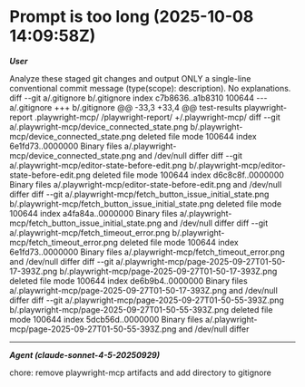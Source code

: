 <!-- Generated by SpecStory -->

# Prompt is too long (2025-10-08 14:09:58Z)

<!-- Claude Code Session bf836b13-6e4b-48a4-83d3-3f8acca74453 (2025-10-08_14-09-58Z) -->

_**User**_

Analyze these staged git changes and output ONLY a single-line conventional commit message (type(scope): description). No explanations.
diff --git a/.gitignore b/.gitignore
index c7b8636..a1b8310 100644
--- a/.gitignore
+++ b/.gitignore
@@ -33,3 +33,4 @@ test-results
 playwright-report
 .playwright-mcp/
 /playwright-report/
+/.playwright-mcp/
diff --git a/.playwright-mcp/device_connected_state.png b/.playwright-mcp/device_connected_state.png
deleted file mode 100644
index 6e1fd73..0000000
Binary files a/.playwright-mcp/device_connected_state.png and /dev/null differ
diff --git a/.playwright-mcp/editor-state-before-edit.png b/.playwright-mcp/editor-state-before-edit.png
deleted file mode 100644
index d6c8c8f..0000000
Binary files a/.playwright-mcp/editor-state-before-edit.png and /dev/null differ
diff --git a/.playwright-mcp/fetch_button_issue_initial_state.png b/.playwright-mcp/fetch_button_issue_initial_state.png
deleted file mode 100644
index a4fa84a..0000000
Binary files a/.playwright-mcp/fetch_button_issue_initial_state.png and /dev/null differ
diff --git a/.playwright-mcp/fetch_timeout_error.png b/.playwright-mcp/fetch_timeout_error.png
deleted file mode 100644
index 6e1fd73..0000000
Binary files a/.playwright-mcp/fetch_timeout_error.png and /dev/null differ
diff --git a/.playwright-mcp/page-2025-09-27T01-50-17-393Z.png b/.playwright-mcp/page-2025-09-27T01-50-17-393Z.png
deleted file mode 100644
index de6b9b4..0000000
Binary files a/.playwright-mcp/page-2025-09-27T01-50-17-393Z.png and /dev/null differ
diff --git a/.playwright-mcp/page-2025-09-27T01-50-55-393Z.png b/.playwright-mcp/page-2025-09-27T01-50-55-393Z.png
deleted file mode 100644
index 5dcb56d..0000000
Binary files a/.playwright-mcp/page-2025-09-27T01-50-55-393Z.png and /dev/null differ


---

_**Agent (claude-sonnet-4-5-20250929)**_

chore: remove playwright-mcp artifacts and add directory to gitignore

